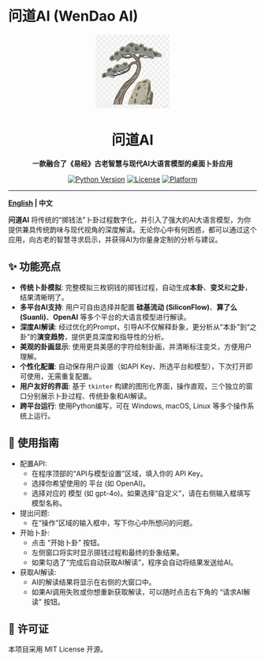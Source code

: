 # 问道AI (WenDao AI)

<div align="center">
  <img src="your_icon.ico" alt="WenDao AI Logo" width="150"/>
  <h1>问道AI</h1>
  <p><strong>一款融合了《易经》古老智慧与现代AI大语言模型的桌面卜卦应用</strong></p>
  <p>
    <a href="#"><img src="https://img.shields.io/badge/Python-3.8+-blue.svg" alt="Python Version"></a>
    <a href="#"><img src="https://img.shields.io/badge/License-MIT-green.svg" alt="License"></a>
    <a href="#"><img src="https://img.shields.io/badge/Platform-Windows%20%7C%20macOS%20%7C%20Linux-lightgrey.svg" alt="Platform"></a>
  </p>
</div>

---


**[English](./README_EN.md) | 中文**

**问道AI** 将传统的“掷钱法”卜卦过程数字化，并引入了强大的AI大语言模型，为你提供兼具传统韵味与现代视角的深度解读。无论你心中有何困惑，都可以通过这个应用，向古老的智慧寻求启示，并获得AI为你量身定制的分析与建议。

## ✨ 功能亮点

*   **传统卜卦模拟**: 完整模拟三枚铜钱的掷钱过程，自动生成**本卦**、**变爻**和**之卦**，结果清晰明了。
*   **多平台AI支持**: 用户可自由选择并配置 **硅基流动 (SiliconFlow)**、**算了么 (Suanli)**、**OpenAI** 等多个平台的大语言模型进行解读。
*   **深度AI解读**: 经过优化的Prompt，引导AI不仅解释卦象，更分析从“本卦”到“之卦”的**演变趋势**，提供更具深度和指导性的分析。
*   **美观的卦画显示**: 使用更具美感的字符绘制卦画，并清晰标注变爻，方便用户理解。
*   **个性化配置**: 自动保存用户设置（如API Key、所选平台和模型），下次打开即可使用，无需重复配置。
*   **用户友好的界面**: 基于 `tkinter` 构建的图形化界面，操作直观，三个独立的窗口分别展示卜卦过程、传统卦象和AI解读。
*   **跨平台运行**: 使用Python编写，可在 Windows, macOS, Linux 等多个操作系统上运行。

## 📖 使用指南
- 配置API:
  - 在程序顶部的“API与模型设置”区域，填入你的 API Key。
  - 选择你希望使用的 平台 (如 OpenAI)。
  - 选择对应的 模型 (如 gpt-4o)。如果选择“自定义”，请在右侧输入框填写模型名称。
- 提出问题:
  - 在“操作”区域的输入框中，写下你心中所想问的问题。
- 开始卜卦:
  - 点击 “开始卜卦” 按钮。
  - 左侧窗口将实时显示掷钱过程和最终的卦象结果。
  - 如果勾选了“完成后自动获取AI解读”，程序会自动将结果发送给AI。
- 获取AI解读:
  - AI的解读结果将显示在右侧的大窗口中。
  - 如果AI调用失败或你想重新获取解读，可以随时点击右下角的 “请求AI解读” 按钮。

## 📜 许可证
本项目采用 MIT License 开源。
